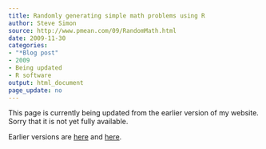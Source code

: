 ```yaml
---
title: Randomly generating simple math problems using R
author: Steve Simon
source: http://www.pmean.com/09/RandomMath.html
date: 2009-11-30
categories:
- "*Blog post"
- 2009
- Being updated
- R software
output: html_document
page_update: no
---
```


This page is currently being updated from the earlier version of my website. Sorry that it is not yet fully available.

<!---More--->

Earlier versions are [here][sim1] and [here][sim2].

[sim1]: http://www.pmean.com/09/RandomMath.html
[sim2]: http://new.pmean.com/random-math/
